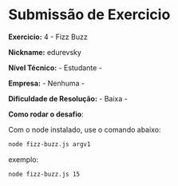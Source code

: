 # Submissão de Exercicio

**Exercicio:** 4 - Fizz Buzz

**Nickname:** edurevsky

**Nível Técnico:** - Estudante -

**Empresa:** - Nenhuma -

**Dificuldade de Resolução:** - Baixa -

**Como rodar o desafio**: 

Com o node instalado, use o comando abaixo: 
```bash
node fizz-buzz.js argv1
```

exemplo:
```bash
node fizz-buzz.js 15
```
